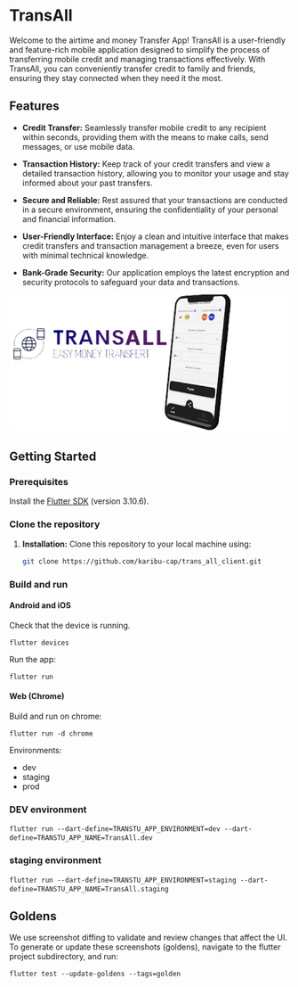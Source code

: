 # TransAll

Welcome to the airtime and money Transfer App! TransAll is a user-friendly and feature-rich mobile application designed to simplify the process of transferring mobile credit and managing transactions effectively. With TransAll, you can conveniently transfer credit to family and friends, ensuring they stay connected when they need it the most.

## Features

- **Credit Transfer:** Seamlessly transfer mobile credit to any recipient within seconds, providing them with the means to make calls, send messages, or use mobile data.

- **Transaction History:** Keep track of your credit transfers and view a detailed transaction history, allowing you to monitor your usage and stay informed about your past transfers.

- **Secure and Reliable:** Rest assured that your transactions are conducted in a secure environment, ensuring the confidentiality of your personal and financial information.

- **User-Friendly Interface:** Enjoy a clean and intuitive interface that makes credit transfers and transaction management a breeze, even for users with minimal technical knowledge.

- **Bank-Grade Security:** Our application employs the latest encryption and security protocols to safeguard your data and transactions.

![TransAll Image](/app_customers/assets/icons/transall.png)

## Getting Started

### Prerequisites

Install the [Flutter SDK](https://flutter.dev/docs/get-started/install)
(version 3.10.6).

### Clone the repository

1. **Installation:** Clone this repository to your local machine using:

   ```sh
   git clone https://github.com/karibu-cap/trans_all_client.git
   ```

### Build and run

#### Android and iOS

Check that the device is running.

```
flutter devices
```

Run the app:

```
flutter run
```

#### Web (Chrome)

Build and run on chrome:

```
flutter run -d chrome
```

Environments:

- dev
- staging
- prod

### DEV environment

```
flutter run --dart-define=TRANSTU_APP_ENVIRONMENT=dev --dart-define=TRANSTU_APP_NAME=TransAll.dev
```

### staging environment

```
flutter run --dart-define=TRANSTU_APP_ENVIRONMENT=staging --dart-define=TRANSTU_APP_NAME=TransAll.staging
```

## Goldens

We use screenshot diffing to validate and review changes that affect the UI. To generate or update these screenshots (goldens),
navigate to the flutter project subdirectory, and run:

```
flutter test --update-goldens --tags=golden
```
